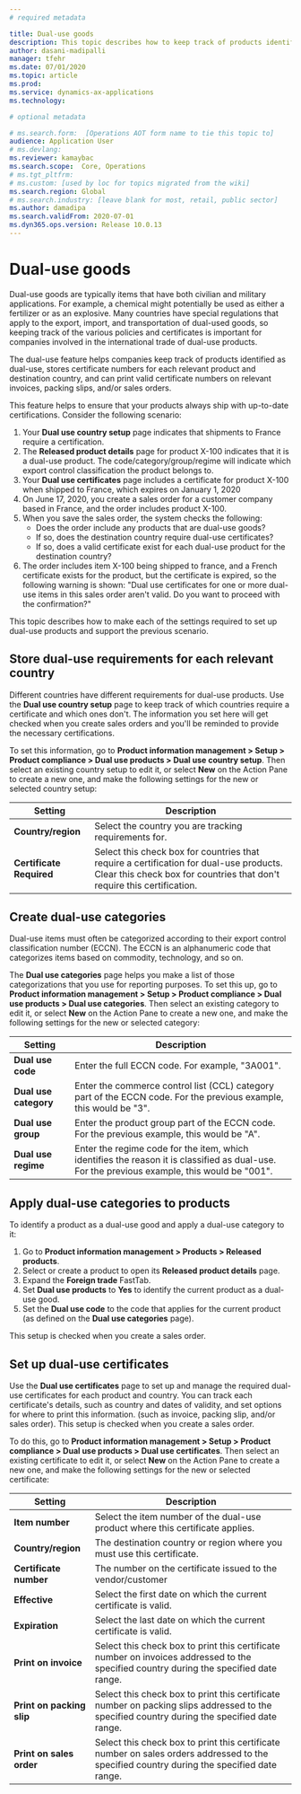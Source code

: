 ```yaml
---
# required metadata

title: Dual-use goods
description: This topic describes how to keep track of products identified as dual-use, store certificate numbers for each relevant product and destination country, and print valid certificate numbers on relevant invoices, packing slips, and/or sales orders.
author: dasani-madipalli
manager: tfehr
ms.date: 07/01/2020
ms.topic: article
ms.prod: 
ms.service: dynamics-ax-applications
ms.technology: 

# optional metadata

# ms.search.form:  [Operations AOT form name to tie this topic to]
audience: Application User
# ms.devlang: 
ms.reviewer: kamaybac
ms.search.scope:  Core, Operations
# ms.tgt_pltfrm: 
# ms.custom: [used by loc for topics migrated from the wiki]
ms.search.region: Global
# ms.search.industry: [leave blank for most, retail, public sector]
ms.author: damadipa
ms.search.validFrom: 2020-07-01
ms.dyn365.ops.version: Release 10.0.13
---
```


# Dual-use goods

Dual-use goods are typically items that have both civilian and military applications. For example, a chemical might potentially be used as either a fertilizer or as an explosive.  Many countries have special regulations that apply to the export, import, and transportation of dual-used goods, so keeping track of the various policies and certificates is important for companies involved in the international trade of dual-use products.

The dual-use feature helps companies keep track of products identified as dual-use, stores certificate numbers for each relevant product and destination country, and can print valid certificate numbers on relevant invoices, packing slips, and/or sales orders.

This feature helps to ensure that your products always ship with up-to-date certifications. Consider the following scenario:

1. Your **Dual use country setup** page indicates that shipments to France require a certification.
1. The **Released product details** page for product X-100 indicates that it is a dual-use product. The code/category/group/regime will indicate which export control classification the product belongs to.
1. Your **Dual use certificates** page includes a certificate for product X-100 when shipped to France, which expires on January 1, 2020
1. On June 17, 2020, you create a sales order for a customer company based in France, and the order includes product X-100.
1. When you save the sales order, the system checks the following:
    - Does the order include any products that are dual-use goods?
    - If so, does the destination country require dual-use certificates?
    - If so, does a valid certificate exist for each dual-use product for the destination country?
1. The order includes item X-100 being shipped to france, and a French certificate exists for the product, but the certificate is expired, so the following warning is shown: "Dual use certificates for one or more dual-use items in this sales order aren't valid. Do you want to proceed with the confirmation?"

This topic describes how to make each of the settings required to set up dual-use products and support the previous scenario.

## Store dual-use requirements for each relevant country

Different countries have different requirements for dual-use products. Use the **Dual use country setup** page to keep track of which countries require a certificate and which ones don't. The information you set here will get checked when you create sales orders and you'll be reminded to provide the necessary certifications.

To set this information, go to **Product information management \> Setup \> Product compliance \> Dual use products \> Dual use country setup**. Then select an existing country setup to edit it, or select **New** on the Action Pane to create a new one, and make the following settings for the new or selected country setup:

| **Setting** | **Description** |
| --- | --- |
| **Country/region** | Select the country you are tracking requirements for. |
| **Certificate Required** | Select this check box for countries that require a certification for dual-use products. Clear this check box for countries that don't require this certification. |

## Create dual-use categories

Dual-use items must often be categorized according to their export control classification number (ECCN). The ECCN is an alphanumeric code that categorizes items based on commodity, technology, and so on.

The **Dual use categories** page helps you make a list of those categorizations that you  use for reporting purposes. To set this up, go to **Product information management \> Setup \> Product compliance \> Dual use products \> Dual use categories**. Then select an existing category to edit it, or select **New** on the Action Pane to create a new one, and make the following settings for the new or selected category:

| **Setting** | **Description** |
| --- | --- |
| **Dual use code** | Enter the full ECCN code. For example, "3A001".|
| **Dual use category** |  Enter the commerce control list (CCL) category part of the ECCN code. For the previous example, this would be "3". |
| **Dual use group** |  Enter the product group part of the ECCN code. For the previous example, this would be "A".  |
| **Dual use regime** | Enter the regime code for the item, which identifies the reason it is classified as dual-use. For the previous example, this would be "001".  |

## Apply dual-use categories to products

To identify a product as a dual-use good and apply a dual-use category to it:

1. Go to **Product information management \> Products \> Released products**.
1. Select or create a product to open its **Released product details** page.
1. Expand the **Foreign trade** FastTab.
1. Set **Dual use products** to **Yes** to identify the current product as a dual-use good.
1. Set the **Dual use code** to the code that applies for the current product (as defined on the **Dual use categories** page).

This setup is checked when you create a sales order.

## Set up dual-use certificates

Use the **Dual use certificates** page to set up and manage the required dual-use certificates for each product and country. You can track each certificate's details, such as country and dates of validity, and set options for where to print this information. (such as invoice, packing slip, and/or sales order). This setup is checked when you create a sales order.

To do this, go to **Product information management \> Setup \> Product compliance \> Dual use products \> Dual use certificates**. Then select an existing certificate to edit it, or select **New** on the Action Pane to create a new one, and make the following settings for the new or selected certificate:

| **Setting** | **Description** |
| --- | --- |
| **Item number** | Select the item number of the dual-use product where this certificate applies. |
| **Country/region** | The destination country or region where you must use this certificate. |
| **Certificate number** | The number on the certificate issued to the vendor/customer |
| **Effective** | Select the first date on which the current certificate is valid.|
| **Expiration** | Select the last date on which the current certificate is valid. |
| **Print on invoice** | Select this check box to print this certificate number on invoices addressed to the specified country during the specified date range. |
| **Print on packing slip** | Select this check box to print this certificate number on packing slips addressed to the specified country during the specified date range. |
| **Print on sales order** | Select this check box to print this certificate number on sales orders addressed to the specified country during the specified date range. |
